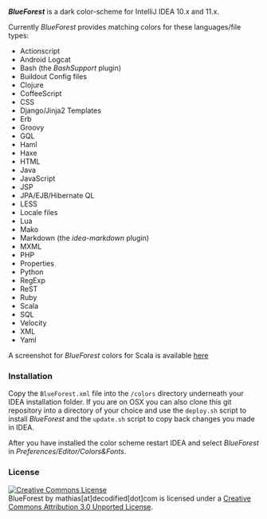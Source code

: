 **_BlueForest_** is a dark color-scheme for IntelliJ IDEA 10.x and 11.x.

Currently _BlueForest_ provides matching colors for these languages/file types:

* Actionscript
* Android Logcat
* Bash (the _BashSupport_ plugin)
* Buildout Config files
* Clojure
* CoffeeScript
* CSS
* Django/Jinja2 Templates
* Erb
* Groovy
* GQL
* Haml
* Haxe
* HTML
* Java
* JavaScript
* JSP
* JPA/EJB/Hibernate QL
* LESS
* Locale files
* Lua
* Mako
* Markdown (the _idea-markdown_ plugin)
* MXML
* PHP
* Properties
* Python
* RegExp
* ReST
* Ruby
* Scala
* SQL
* Velocity
* XML
* Yaml


A screenshot for _BlueForest_ colors for Scala is available [here][1]

### Installation

Copy the `BlueForest.xml` file into the `/colors` directory underneath your IDEA installation folder.
If you are on OSX you can also clone this git repository into a directory of your choice and use the `deploy.sh` script to install _BlueForest_ and the `update.sh` script to copy back changes you made in IDEA.

After you have installed the color scheme restart IDEA and select _BlueForest_ in _Preferences/Editor/Colors&Fonts_.

### License

<a rel="license" href="http://creativecommons.org/licenses/by/3.0/"><img alt="Creative Commons License" style="border-width:0" src="http://i.creativecommons.org/l/by/3.0/88x31.png" /></a><br /><span xmlns:dct="http://purl.org/dc/terms/" property="dct:title">BlueForest</span> by <span xmlns:cc="http://creativecommons.org/ns#" property="cc:attributionName">mathias[at]decodified[dot]com</span> is licensed under a <a rel="license" href="http://creativecommons.org/licenses/by/3.0/">Creative Commons Attribution 3.0 Unported License</a>.


  [1]: http://www.decodified.com/misc/2011/06/15/blueforest-a-dark-color-scheme-for-intellij-idea.html


